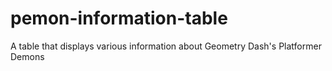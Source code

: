 # pemon-information-table
A table that displays various information about Geometry Dash's Platformer Demons
